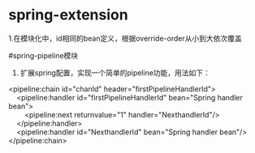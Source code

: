 # spring-extension
1.在模块化中，id相同的bean定义，根据override-order从小到大依次覆盖

#spring-pipeline模块
1. 扩展spring配置，实现一个简单的pipeline功能，用法如下：

\<pipeline:chain id="chanId" header="firstPipelineHandlerId"><br/>
   &nbsp;&nbsp;&nbsp;&nbsp;\<pipeline:handler id="firstPipelineHandlerId" bean="Spring handler bean"><br/>
        &nbsp;&nbsp;&nbsp;&nbsp;&nbsp;&nbsp;&nbsp;&nbsp;\<pipeline:next returnvalue="1" handler="NexthandlerId"/><br/>
    &nbsp;&nbsp;&nbsp;&nbsp;\</pipeline:handler><br/>
    &nbsp;&nbsp;&nbsp;&nbsp;\<pipeline:handler id="NexthandlerId" bean="Spring handler bean"/><br/>
\</pipeline:chain>

